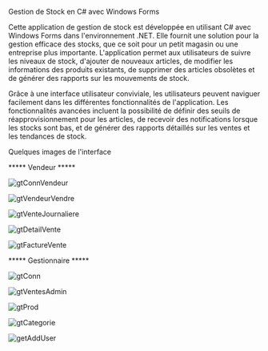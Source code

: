 Gestion de Stock en C# avec Windows Forms

Cette application de gestion de stock est développée en utilisant C# avec Windows Forms dans l'environnement .NET. Elle fournit une solution pour la gestion efficace des stocks, 
que ce soit pour un petit magasin ou une entreprise plus importante. L'application permet aux utilisateurs de suivre les niveaux de stock, d'ajouter de nouveaux articles, de modifier 
les informations des produits existants, de supprimer des articles obsolètes et de générer des rapports sur les mouvements de stock.

Grâce à une interface utilisateur conviviale, les utilisateurs peuvent naviguer facilement dans les différentes fonctionnalités de l'application. 
Les fonctionnalités avancées incluent la possibilité de définir des seuils de réapprovisionnement pour les articles, de recevoir des notifications lorsque les stocks sont bas, 
et de générer des rapports détaillés sur les ventes et les tendances de stock.

Quelques images de l'interface

***** Vendeur *****

![gtConnVendeur](https://github.com/divaarica/appTer/assets/151394040/620884eb-3824-4c54-881d-4f106c36f30b)


![gtVendeurVendre](https://github.com/divaarica/appTer/assets/151394040/74a9fbdf-f14e-4fb0-b66a-1fbfe3066f27)


![gtVenteJournaliere](https://github.com/divaarica/appTer/assets/151394040/715899da-438e-4fdb-ae47-d905029c7c2f)


![gtDetailVente](https://github.com/divaarica/appTer/assets/151394040/72ecb657-6c30-4055-b58e-56acd8e88df4)


![gtFactureVente](https://github.com/divaarica/appTer/assets/151394040/ee5f6caf-eeee-476b-b6d5-addd0e28a1b7)


***** Gestionnaire *****


![gtConn](https://github.com/divaarica/appTer/assets/151394040/6557b3d7-aa05-4f50-9f21-932fb2a885db)


![gtVentesAdmin](https://github.com/divaarica/appTer/assets/151394040/c07b49b1-2af7-4b53-99ad-db79d4625099)


![gtProd](https://github.com/divaarica/appTer/assets/151394040/65c157b1-6cef-4062-b4b0-63e4cb26e02d)


![gtCategorie](https://github.com/divaarica/appTer/assets/151394040/1ec06ded-c059-4528-b593-156fb3b82656)


![getAddUser](https://github.com/divaarica/appTer/assets/151394040/0adbb630-1a28-49f6-998a-f04e25709af6)
